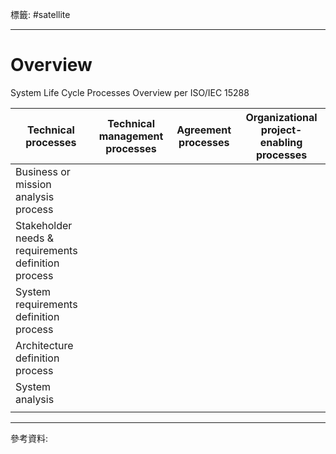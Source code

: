 標籤: #satellite 

---

# Overview

System Life Cycle Processes Overview per ISO/IEC 15288

| Technical processes                                 | Technical management processes | Agreement processes | Organizational project-enabling processes |
| --------------------------------------------------- | ------------------------------ | ------------------- | ----------------------------------------- |
| Business or mission analysis process                |                                |                     |                                           |
| Stakeholder needs & requirements definition process |                                |                     |                                           |
| System requirements definition process              |                                |                     |                                           |
| Architecture definition process                     |                                |                     |                                           |
| System analysis                                     |                                |                     |                                           |
|                                                     |                                |                     |                                           |

---

參考資料:

[]()